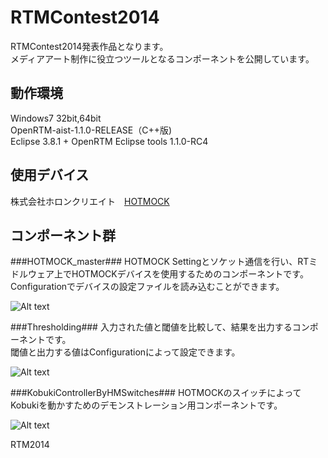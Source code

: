 RTMContest2014
==============
RTMContest2014発表作品となります。  
メディアアート制作に役立つツールとなるコンポーネントを公開しています。

動作環境
--------
Windows7 32bit,64bit  
OpenRTM-aist-1.1.0-RELEASE（C++版)  
Eclipse 3.8.1 + OpenRTM Eclipse tools 1.1.0-RC4  

使用デバイス
-----------
株式会社ホロンクリエイト　[HOTMOCK](http://www.hotmock.com/)

コンポーネント群
----------------
###HOTMOCK_master###
HOTMOCK Settingとソケット通信を行い、RTミドルウェア上でHOTMOCKデバイスを使用するためのコンポーネントです。  
Configurationでデバイスの設定ファイルを読み込むことができます。  

![Alt text](http://blog-imgs-56.fc2.com/r/t/m/rtmediaart/GitHub_HOTMOCK_master_fig2.png)

###Thresholding###
入力された値と閾値を比較して、結果を出力するコンポーネントです。  
閾値と出力する値はConfigurationによって設定できます。

![Alt text](http://blog-imgs-56.fc2.com/r/t/m/rtmediaart/GitHub_Thresholding.png)

###KobukiControllerByHMSwitches###
HOTMOCKのスイッチによってKobukiを動かすためのデモンストレーション用コンポーネントです。  

![Alt text](http://blog-imgs-56.fc2.com/r/t/m/rtmediaart/GitHub_KobukiControllerByHMSwitches.png)

RTM2014
